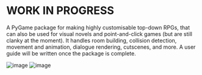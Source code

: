# WORK IN PROGRESS

A PyGame package for making highly customisable top-down RPGs, that can also be used for visual novels and point-and-click games (but are still clanky at the moment). It handles room building, collision detection, movement and animation, dialogue rendering, cutscenes, and more. A user guide will be written once the package is complete. 

![image](https://github.com/xMoneMone/RPG-Package/assets/92688848/68ebb2c2-9285-4863-837f-1cf33cb9e69a)
![image](https://github.com/xMoneMone/RPG-Package/assets/92688848/3d7bb364-24c0-4ede-9406-135c4dd5d3a8)
